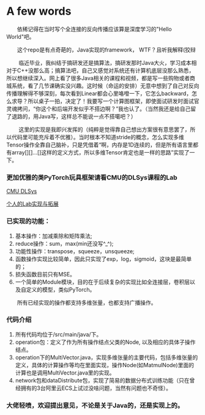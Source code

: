 # A few words
&emsp;&emsp;依稀记得在当时写个全连接的反向传播应该算是深度学习的"Hello World"吧。 

&emsp;&emsp;这个repo是有点奇葩的，Java实现的framework， WTF？且听我解释(狡辩

&emsp;&emsp; 临近毕业，我纠结于搞研发还是搞算法，搞研发那时Java大火，学习成本相对于C++没那么高；搞算法吧，自己又感觉对系统还有计算机底层没那么熟悉，所以想继续深入。网上看了很多Java相关的课程和视频，都是写一些购物或者商城系统，看了几节课确实没兴趣。这时候（命运的安排）无意中想到了自己对反向传播理解得不够深刻，每次看到Linear都会心里咯噔一下，它怎么backward，怎么求导？所以桌子一拍，决定了！我要写一个计算图框架，即使面试研发时面试官灵魂拷问，“你这个和后端开发似乎不搭边啊？”我也认了。（当然我还是给自己留了退路的，用Java写，这样总不能说一点不搭噶吧？）

&emsp;&emsp; 这里的实现是我即兴发挥的（纯粹是觉得靠自己想出方案很有意思罢了，所以代码里可能充斥着不优雅）。当时根本不知道stride的概念，怎么实现多维Tensor操作全靠自己脑补，只是凭借着“啊，内存是1D连续的，但是所有语言里都有array[][]...[]这样的定义方式，所以多维Tensor肯定也是一样的思路”实现了一下。

### 更加优雅的类PyTorch玩具框架请看CMU的DLSys课程的Lab
[CMU DLSys](https://dlsyscourse.org/assignments/)

[个人的Lab实现与拓展](https://github.com/JZ-cs/DLSys/tree/main)

### 已实现的功能：
1. 基本操作：加减乘除和矩阵乘法;
2. reduce操作：sum，max(min还没写^_^);
3. 功能性操作：transpose，squeeze，unsqueeze;
4. 函数操作实现比较简单，因此只实现了exp，log，sigmoid，这块是最简单的；
5. 损失函数目前只有MSE。
6. 一个简单的Module模块，目的在于后续复杂的实现比如全连接层，卷积层以及自定义的模型，类似PyTorch。

&emsp;&emsp;所有已经实现的操作都支持多维张量，也都支持广播操作。

### 代码介绍
1.  所有代码均位于/src/main/java/下。
2.  operation包：定义了作为所有操作结点父类的Node, 以及相应的具体子操作结点。
3.  operation下的MultiVector.java，实现多维张量的主要代码，包括多维张量的定义，具体的计算操作等均在里面实现，操作Node(如MatmulNode)里面的计算也是调用MultiVector.java里的实现。
4.  network包和dataDistribute包，实现了简易的数据分布式训练功能（只在曾经拥有的3台阿里云ECS上试过没啥问题，当然有问题也不奇怪）。


### 大佬轻喷，欢迎提出意见，不论是关于Java的，还是实现上的。
